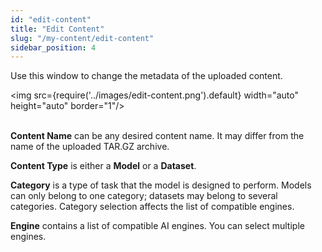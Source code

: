 ```yaml
---
id: "edit-content"
title: "Edit Content"
slug: "/my-content/edit-content"
sidebar_position: 4
---
```


Use this window to change the metadata of the uploaded content.

<img src={require('../images/edit-content.png').default} width="auto" height="auto" border="1"/>
<br/>
<br/>

**Content Name** can be any desired content name. It may differ from the name of the uploaded TAR.GZ archive.

**Content Type** is either a **Model** or a **Dataset**.

**Category** is a type of task that the model is designed to perform. Models can only belong to one category; datasets may belong to several categories. Category selection affects the list of compatible engines.

**Engine** contains a list of compatible AI engines. You can select multiple engines.